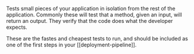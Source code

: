 Tests small pieces of your application in isolation from the rest of the application. Commonly these will test that a method, given an input, will return an output. They verify that the code does what the developer expects.

These are the fastes and cheapest tests to run, and should be included as one of the first steps in your [[deployment-pipeline]].

